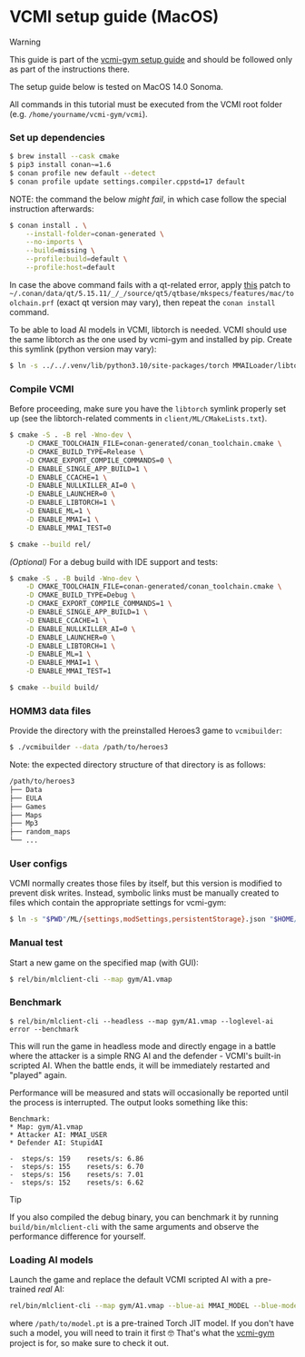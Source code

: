 # VCMI setup guide (MacOS)

> [!WARNING]
> This guide is part of the
> [vcmi-gym setup guide](https://github.com/smanolloff/vcmi-gym/blob/main/doc/setup_macos.md)
> and should be followed only as part of the instructions there.

The setup guide below is tested on MacOS 14.0 Sonoma.

All commands in this tutorial must be executed from the VCMI root folder
<br>(e.g. `/home/yourname/vcmi-gym/vcmi`).

### Set up dependencies

```bash
$ brew install --cask cmake
$ pip3 install conan~=1.6
$ conan profile new default --detect
$ conan profile update settings.compiler.cppstd=17 default
```

NOTE: the command the below *might fail*, in which case follow the special
instruction afterwards:

```bash
$ conan install . \
    --install-folder=conan-generated \
    --no-imports \
    --build=missing \
    --profile:build=default \
    --profile:host=default
```

In case the above command fails with a qt-related error, apply
[this](https://codereview.qt-project.org/c/qt/qtbase/+/503172/1/mkspecs/features/toolchain.prf#295)
patch to `~/.conan/data/qt/5.15.11/_/_/source/qt5/qtbase/mkspecs/features/mac/toolchain.prf`
(exact qt version may vary), then repeat the `conan install` command.

To be able to load AI models in VCMI, libtorch is needed. VCMI should use the
same libtorch as the one used by vcmi-gym and installed by pip. Create this
symlink (python version may vary):

```bash
$ ln -s ../../.venv/lib/python3.10/site-packages/torch MMAILoader/libtorch
```

### Compile VCMI

Before proceeding, make sure you have the `libtorch` symlink properly
set up (see the libtorch-related comments in `client/ML/CMakeLists.txt`).

```bash
$ cmake -S . -B rel -Wno-dev \
    -D CMAKE_TOOLCHAIN_FILE=conan-generated/conan_toolchain.cmake \
    -D CMAKE_BUILD_TYPE=Release \
    -D CMAKE_EXPORT_COMPILE_COMMANDS=0 \
    -D ENABLE_SINGLE_APP_BUILD=1 \
    -D ENABLE_CCACHE=1 \
    -D ENABLE_NULLKILLER_AI=0 \
    -D ENABLE_LAUNCHER=0 \
    -D ENABLE_LIBTORCH=1 \
    -D ENABLE_ML=1 \
    -D ENABLE_MMAI=1 \
    -D ENABLE_MMAI_TEST=0

$ cmake --build rel/
```

_(Optional)_ For a debug build with IDE support and tests:

```bash
$ cmake -S . -B build -Wno-dev \
    -D CMAKE_TOOLCHAIN_FILE=conan-generated/conan_toolchain.cmake \
    -D CMAKE_BUILD_TYPE=Debug \
    -D CMAKE_EXPORT_COMPILE_COMMANDS=1 \
    -D ENABLE_SINGLE_APP_BUILD=1 \
    -D ENABLE_CCACHE=1 \
    -D ENABLE_NULLKILLER_AI=0 \
    -D ENABLE_LAUNCHER=0 \
    -D ENABLE_LIBTORCH=1 \
    -D ENABLE_ML=1 \
    -D ENABLE_MMAI=1 \
    -D ENABLE_MMAI_TEST=1

$ cmake --build build/
```

### HOMM3 data files

Provide the directory with the preinstalled Heroes3 game to `vcmibuilder`:

```bash
$ ./vcmibuilder --data /path/to/heroes3
```

Note: the expected directory structure of that directory is as follows:

```bash
/path/to/heroes3
├── Data
├── EULA
├── Games
├── Maps
├── Mp3
├── random_maps
└── ...
```

### User configs

VCMI normally creates those files by itself, but this version is modified to
prevent disk writes.
Instead, symbolic links must be manually created to files which contain
the appropriate settings for vcmi-gym:

```bash
$ ln -s "$PWD"/ML/{settings,modSettings,persistentStorage}.json "$HOME/Library/Application Support/vcmi/config"
```

### Manual test

Start a new game on the specified map (with GUI):

```bash
$ rel/bin/mlclient-cli --map gym/A1.vmap
```

### Benchmark

```
$ rel/bin/mlclient-cli --headless --map gym/A1.vmap --loglevel-ai error --benchmark
```

This will run the game in headless mode and directly engage in a battle
where the attacker is a simple RNG AI and the defender - VCMI's built-in
scripted AI. When the battle ends, it will be immediately restarted and
"played" again.

Performance will be measured and stats will occasionally be reported until
the process is interrupted. The output looks something like this:

```
Benchmark:
* Map: gym/A1.vmap
* Attacker AI: MMAI_USER
* Defender AI: StupidAI

-  steps/s: 159    resets/s: 6.86  
-  steps/s: 155    resets/s: 6.70  
-  steps/s: 156    resets/s: 7.01  
-  steps/s: 152    resets/s: 6.62  
```

> [!TIP]
> If you also compiled the debug binary, you can benchmark it by running
> `build/bin/mlclient-cli` with the same arguments and
> observe the performance difference for yourself.

### Loading AI models

Launch the game and replace the default VCMI scripted AI with a pre-trained *real* AI:

```bash
rel/bin/mlclient-cli --map gym/A1.vmap --blue-ai MMAI_MODEL --blue-model /path/to/model.pt
```

where `/path/to/model.pt` is a pre-trained Torch JIT model. If you don't have
such a model, you will need to train it first 🤓 That's what the
[vcmi-gym](https://github.com/smanolloff/vcmi-gym)
project is for, so make sure to check it out.
